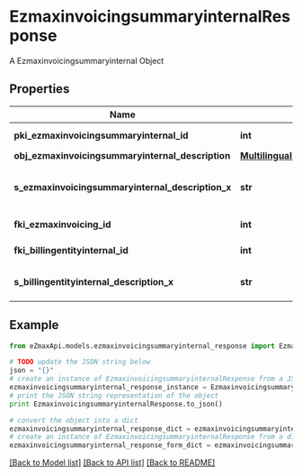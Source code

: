 # EzmaxinvoicingsummaryinternalResponse

A Ezmaxinvoicingsummaryinternal Object

## Properties
Name | Type | Description | Notes
------------ | ------------- | ------------- | -------------
**pki_ezmaxinvoicingsummaryinternal_id** | **int** | The unique ID of the Ezmaxinvoicingsummaryinternal | [optional] 
**obj_ezmaxinvoicingsummaryinternal_description** | [**MultilingualEzmaxinvoicingsummaryinternalDescription**](MultilingualEzmaxinvoicingsummaryinternalDescription.md) |  | 
**s_ezmaxinvoicingsummaryinternal_description_x** | **str** | The Ezmaxinvoicingsummaryinternal description in the language of the requester | 
**fki_ezmaxinvoicing_id** | **int** | The unique ID of the Ezmaxinvoicing | [optional] 
**fki_billingentityinternal_id** | **int** | The unique ID of the Billingentityinternal. | 
**s_billingentityinternal_description_x** | **str** | The description of the Billingentityinternal in the language of the requester | 

## Example

```python
from eZmaxApi.models.ezmaxinvoicingsummaryinternal_response import EzmaxinvoicingsummaryinternalResponse

# TODO update the JSON string below
json = "{}"
# create an instance of EzmaxinvoicingsummaryinternalResponse from a JSON string
ezmaxinvoicingsummaryinternal_response_instance = EzmaxinvoicingsummaryinternalResponse.from_json(json)
# print the JSON string representation of the object
print EzmaxinvoicingsummaryinternalResponse.to_json()

# convert the object into a dict
ezmaxinvoicingsummaryinternal_response_dict = ezmaxinvoicingsummaryinternal_response_instance.to_dict()
# create an instance of EzmaxinvoicingsummaryinternalResponse from a dict
ezmaxinvoicingsummaryinternal_response_form_dict = ezmaxinvoicingsummaryinternal_response.from_dict(ezmaxinvoicingsummaryinternal_response_dict)
```
[[Back to Model list]](../README.md#documentation-for-models) [[Back to API list]](../README.md#documentation-for-api-endpoints) [[Back to README]](../README.md)


